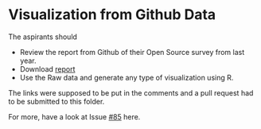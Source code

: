 # Visualization from Github Data

The aspirants should 
- Review the report from Github of their Open Source survey from last year.
- Download [report](http://github-images.s3.amazonaws.com/open-source-survey/data_for_public_release.zip)
- Use the Raw data and generate any type of visualization using R.

The links were supposed to be put in the comments and a pull request had to be submitted to this folder.

For more, have a look at Issue [#85](https://github.com/mozilla/diversity/issues/85) here.

